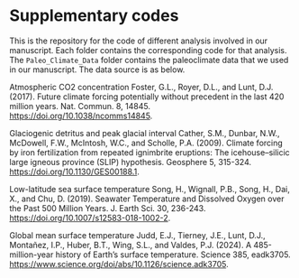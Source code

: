 # Supplementary codes
This is the repository for the code of different analysis involved in our manuscript.
Each folder contains the corresponding code for that analysis.
The `Paleo_Climate_Data` folder contains the paleoclimate data that we used in our manuscript. The data source is as below.

Atmospheric CO2 concentration
Foster, G.L., Royer, D.L., and Lunt, D.J. (2017). Future climate forcing potentially without precedent in the last 420 million years. Nat. Commun. 8, 14845. https://doi.org/10.1038/ncomms14845.

Glaciogenic detritus and peak glacial interval
Cather, S.M., Dunbar, N.W., McDowell, F.W., McIntosh, W.C., and Scholle, P.A. (2009). Climate forcing by iron fertilization from repeated ignimbrite eruptions: The icehouse–silicic large igneous province (SLIP) hypothesis. Geosphere 5, 315-324. https://doi.org/10.1130/GES00188.1.

Low-latitude sea surface temperature
Song, H., Wignall, P.B., Song, H., Dai, X., and Chu, D. (2019). Seawater Temperature and Dissolved Oxygen over the Past 500 Million Years. J. Earth Sci. 30, 236-243. https://doi.org/10.1007/s12583-018-1002-2.

Global mean surface temperature
Judd, E.J., Tierney, J.E., Lunt, D.J., Montañez, I.P., Huber, B.T., Wing, S.L., and Valdes, P.J. (2024). A 485-million-year history of Earth’s surface temperature. Science 385, eadk3705. https://www.science.org/doi/abs/10.1126/science.adk3705.
